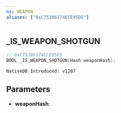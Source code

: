 ```yaml
---
ns: WEAPON
aliases: ["0xC75386174ECE95D5"]
---
```

## _IS_WEAPON_SHOTGUN

```c
// 0xC75386174ECE95D5
BOOL _IS_WEAPON_SHOTGUN(Hash weaponHash);
```

```
NativeDB Introduced: v1207
```

## Parameters
* **weaponHash**:
